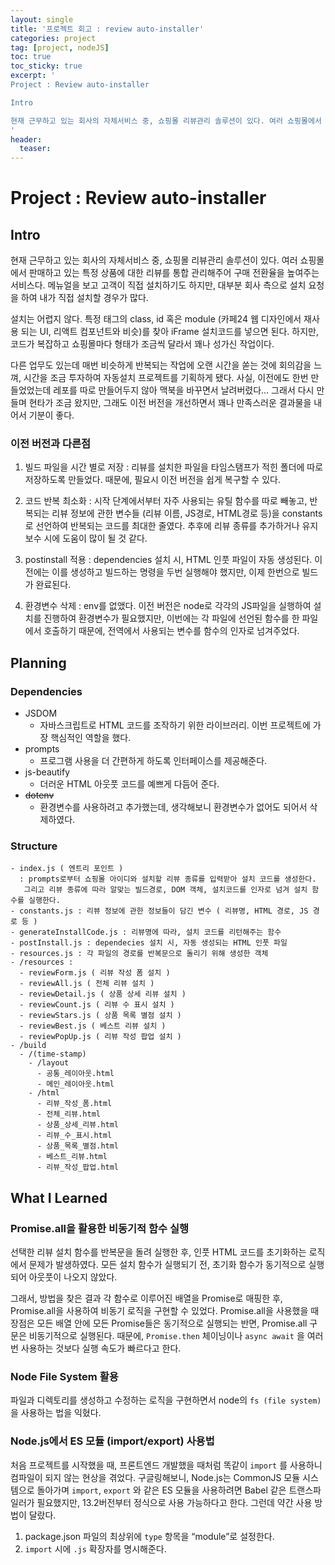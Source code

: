 ```yaml
---
layout: single
title: '프로젝트 회고 : review auto-installer'
categories: project
tag: [project, nodeJS]
toc: true
toc_sticky: true
excerpt: '
Project : Review auto-installer

Intro

현재 근무하고 있는 회사의 자체서비스 중, 쇼핑몰 리뷰관리 솔루션이 있다. 여러 쇼핑몰에서 판매하고 있는 특정 상품에 대한 리뷰를 통합 관리해주어 구매 전환율을 높여주는 서비스다. 메뉴얼을 보고 고객이 직접 설치하기도 하지만, 대부분 회사 측으로 설치 요청을 하여 내가 직접 설치할 경우가 많다.
'
header:
  teaser: 
---
```


# Project : Review auto-installer

## Intro

현재 근무하고 있는 회사의 자체서비스 중, 쇼핑몰 리뷰관리 솔루션이 있다. 여러 쇼핑몰에서 판매하고 있는 특정 상품에 대한 리뷰를 통합 관리해주어 구매 전환율을 높여주는 서비스다. 메뉴얼을 보고 고객이 직접 설치하기도 하지만, 대부분 회사 측으로 설치 요청을 하여 내가 직접 설치할 경우가 많다.

설치는 어렵지 않다. 특정 태그의 class, id 혹은 module (카페24 웹 디자인에서 재사용 되는 UI, 리액트 컴포넌트와 비슷)를 찾아 iFrame 설치코드를 넣으면 된다. 하지만, 코드가 복잡하고 쇼핑몰마다 형태가 조금씩 달라서 꽤나 성가신 작업이다.

다른 업무도 있는데 매번 비슷하게 반복되는 작업에 오랜 시간을 쏟는 것에 회의감을 느껴, 시간을 조금 투자하여 자동설치 프로젝트를 기획하게 됐다. 사실, 이전에도 한번 만들었었는데 레포를 따로 만들어두지 않아 맥북을 바꾸면서 날려버렸다… 그래서 다시 만들며 현타가 조금 왔지만, 그래도 이전 버전을 개선하면서 꽤나 만족스러운 결과물을 내어서 기분이 좋다.

### 이전 버전과 다른점

1. 빌드 파일을 시간 별로 저장
   : 리뷰를 설치한 파일을 타임스탬프가 적힌 폴더에 따로 저장하도록 만들었다. 때문에, 필요시 이전 버전을 쉽게 복구할 수 있다.

2. 코드 반복 최소화
   : 시작 단계에서부터 자주 사용되는 유틸 함수를 따로 빼놓고, 반복되는 리뷰 정보에 관한 변수들 (리뷰 이름, JS경로, HTML경로 등)을 constants로 선언하여 반복되는 코드를 최대한 줄였다. 추후에 리뷰 종류를 추가하거나 유지보수 시에 도움이 많이 될 것 같다.

3. postinstall 적용
   : dependencies 설치 시, HTML 인풋 파일이 자동 생성된다. 이전에는 이를 생성하고 빌드하는 명령을 두번 실행해야 했지만, 이제 한번으로 빌드가 완료된다.

4. 환경변수 삭제
   : env를 없앴다. 이전 버전은 node로 각각의 JS파일을 실행하여 설치를 진행하여 환경변수가 필요했지만, 이번에는 각 파일에 선언된 함수를 한 파일에서 호출하기 때문에, 전역에서 사용되는 변수를 함수의 인자로 넘겨주었다.

## Planning

### Dependencies

- JSDOM
  - 자바스크립트로 HTML 코드를 조작하기 위한 라이브러리. 이번 프로젝트에 가장 핵심적인 역할을 했다.
- prompts
  - 프로그램 사용을 더 간편하게 하도록 인터페이스를 제공해준다.
- js-beautify
  - 더러운 HTML 아웃풋 코드를 예쁘게 다듬어 준다.
- ~~dotenv~~
  - 환경변수를 사용하려고 추가했는데, 생각해보니 환경변수가 없어도 되어서 삭제하였다.

### Structure

```
- index.js ( 엔트리 포인트 )
  : prompts로부터 쇼핑몰 아이디와 설치할 리뷰 종류를 입력받아 설치 코드를 생성한다.
   그리고 리뷰 종류에 따라 알맞는 빌드경로, DOM 객체, 설치코드를 인자로 넘겨 설치 함수를 실행한다.
- constants.js : 리뷰 정보에 관한 정보들이 담긴 변수 ( 리뷰명, HTML 경로, JS 경로 등 )
- generateInstallCode.js : 리뷰명에 따라, 설치 코드를 리턴해주는 함수
- postInstall.js : dependecies 설치 시, 자동 생성되는 HTML 인풋 파일
- resources.js : 각 파일의 경로를 반복문으로 돌리기 위해 생성한 객체
- /resources :
  - reviewForm.js ( 리뷰 작성 폼 설치 )
  - reviewAll.js ( 전체 리뷰 설치 )
  - reviewDetail.js ( 상품 상세 리뷰 설치 )
  - reviewCount.js ( 리뷰 수 표시 설치 )
  - reviewStars.js ( 상품 목록 별점 설치 )
  - reviewBest.js ( 베스트 리뷰 설치 )
  - reviewPopUp.js ( 리뷰 작성 팝업 설치 )
- /build
  - /(time-stamp)
    - /layout
      - 공통_레이아웃.html
      - 메인_레이아웃.html
    - /html
      - 리뷰_작성_폼.html
      - 전체_리뷰.html
      - 상품_상세_리뷰.html
      - 리뷰_수_표시.html
      - 상품_목록_별점.html
      - 베스트_리뷰.html
      - 리뷰_작성_팝업.html
```

## What I Learned

### Promise.all을 활용한 비동기적 함수 실행

선택한 리뷰 설치 함수를 반복문을 돌려 실행한 후, 인풋 HTML 코드를 초기화하는 로직에서 문제가 발생하였다. 모든 설치 함수가 실행되기 전, 초기화 함수가 동기적으로 실행되어 아웃풋이 나오지 않았다.

그래서, 방법을 찾은 결과 각 함수로 이루어진 배열을 Promise로 매핑한 후, Promise.all을 사용하여 비동기 로직을 구현할 수 있었다. Promise.all을 사용했을 때 장점은 모든 배열 안에 모든 Promise들은 동기적으로 실행되는 반면, Promise.all 구문은 비동기적으로 실행된다. 때문에, `Promise.then` 체이닝이나 `async await` 을 여러번 사용하는 것보다 실행 속도가 빠르다고 한다.

### Node File System 활용

파일과 디렉토리를 생성하고 수정하는 로직을 구현하면서 node의 `fs (file system)` 을 사용하는 법을 익혔다.

### Node.js에서 ES 모듈 (import/export) 사용법

처음 프로젝트를 시작했을 때, 프론트엔드 개발했을 때처럼 똑같이 `import` 를 사용하니 컴파일이 되지 않는 현상을 겪었다. 구글링해보니, Node.js는 CommonJS 모듈 시스템으로 돌아가며 `import`, `export` 와 같은 ES 모듈을 사용하려면 Babel 같은 트랜스파일러가 필요했지만, 13.2버전부터 정식으로 사용 가능하다고 한다. 그런데 약간 사용 방법이 달랐다.

1. package.json 파일의 최상위에 `type` 항목을 “module”로 설정한다.
2. `import` 시에 `.js` 확장자를 명시해준다.
